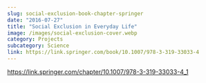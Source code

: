 ```yaml
---
slug: social-exclusion-book-chapter-springer
date: "2016-07-27"
title: "Social Exclusion in Everyday Life"
image: /images/social-exclusion-cover.webp
category: Projects
subcategory: Science
link: https://link.springer.com/book/10.1007/978-3-319-33033-4
---
```


https://link.springer.com/chapter/10.1007/978-3-319-33033-4_1
